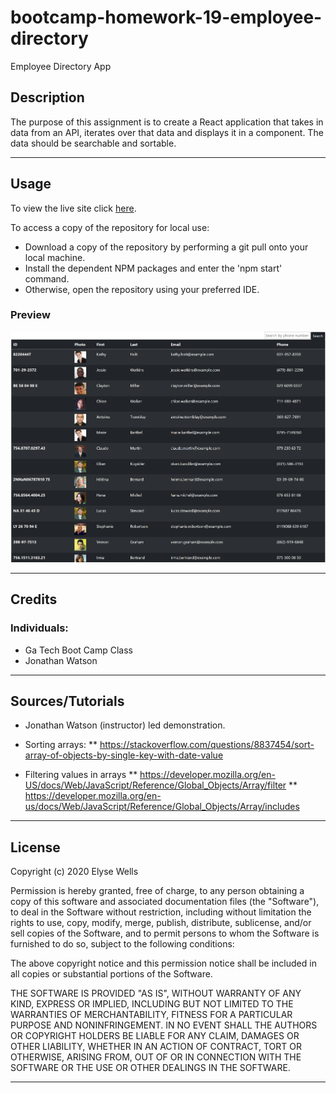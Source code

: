 

# bootcamp-homework-19-employee-directory
Employee Directory App

## Description

The purpose of this assignment is to create a React application that takes in data from an API, iterates over that data and displays it in a component.  The data should be searchable and sortable.  

---
## Usage

To view the live site click [here](https://ewells89.github.io/bootcamp-homework-19-employee-directory/).

To access a copy of the repository for local use:
* Download a copy of the repository by performing a git pull onto your local machine.
* Install the dependent NPM packages and enter the 'npm start' command.
* Otherwise, open the repository using your preferred IDE.

### Preview
![](public\screenshot-of-app.png)

---
## Credits

### Individuals:
* Ga Tech Boot Camp Class
* Jonathan Watson

---

## Sources/Tutorials
* Jonathan Watson (instructor) led demonstration.
* Sorting arrays:
** https://stackoverflow.com/questions/8837454/sort-array-of-objects-by-single-key-with-date-value

* Filtering values in arrays
** https://developer.mozilla.org/en-US/docs/Web/JavaScript/Reference/Global_Objects/Array/filter
** https://developer.mozilla.org/en-us/docs/Web/JavaScript/Reference/Global_Objects/Array/includes


---
## License

Copyright (c) 2020 Elyse Wells

Permission is hereby granted, free of charge, to any person obtaining a copy
of this software and associated documentation files (the "Software"), to deal
in the Software without restriction, including without limitation the rights
to use, copy, modify, merge, publish, distribute, sublicense, and/or sell
copies of the Software, and to permit persons to whom the Software is
furnished to do so, subject to the following conditions:

The above copyright notice and this permission notice shall be included in all
copies or substantial portions of the Software.

THE SOFTWARE IS PROVIDED "AS IS", WITHOUT WARRANTY OF ANY KIND, EXPRESS OR
IMPLIED, INCLUDING BUT NOT LIMITED TO THE WARRANTIES OF MERCHANTABILITY,
FITNESS FOR A PARTICULAR PURPOSE AND NONINFRINGEMENT. IN NO EVENT SHALL THE
AUTHORS OR COPYRIGHT HOLDERS BE LIABLE FOR ANY CLAIM, DAMAGES OR OTHER
LIABILITY, WHETHER IN AN ACTION OF CONTRACT, TORT OR OTHERWISE, ARISING FROM,
OUT OF OR IN CONNECTION WITH THE SOFTWARE OR THE USE OR OTHER DEALINGS IN THE
SOFTWARE.

---